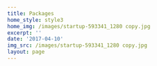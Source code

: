 ```yaml
---
title: Packages
home_style: style3
home_img: /images/startup-593341_1280 copy.jpg
excerpt: ''
date: '2017-04-10'
img_src: /images/startup-593341_1280 copy.jpg
layout: page
---
```


